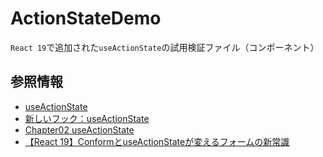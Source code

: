 # ActionStateDemo
`React 19`で追加された`useActionState`の試用検証ファイル（コンポーネント）

## 参照情報
- [useActionState](https://ja.react.dev/reference/react/useActionState)
- [新しいフック：useActionState](https://ja.react.dev/blog/2024/12/05/react-19#new-hook-useactionstate)
- [Chapter02 useActionState](https://zenn.dev/uhyo/books/react-19-new/viewer/useactionstate)
- [【React 19】ConformとuseActionStateが変えるフォームの新常識](https://qiita.com/curry__30/items/24e7c144123a9fc15fa3)